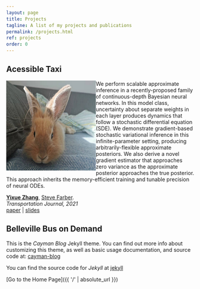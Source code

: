 ```yaml
---
layout: page
title: Projects
tagline: A list of my projects and publications
permalink: /projects.html
ref: projects
order: 0
---
```


## Acessible Taxi


<img align="left" width="240" height="240" src="./figures/yuyu.jpg">
We perform scalable approximate inference in a recently-proposed family of continuous-depth Bayesian neural networks. In this model class, uncertainty about separate weights in each layer produces dynamics that follow a stochastic differential equation (SDE). We demonstrate gradient-based stochastic variational inference in this infinite-parameter setting, producing arbitrarily-flexible approximate posteriors. We also derive a novel gradient estimator that approaches zero variance as the approximate posterior approaches the true posterior. This approach inherits the memory-efficient training and tunable precision of neural ODEs.

[**Yixue Zhang**](https://github.com/jekyll/jekyll),  [Steve Farber](https://github.com/jekyll/jekyll).\
_Transportation Journal, 2021_\
[paper](https://github.com/jekyll/jekyll) | [slides](https://github.com/jekyll/jekyll)

## Belleville Bus on Demand 

This is the _Cayman Blog_ Jekyll theme. You can find out more info about customizing this theme, as well as basic usage documentation, and source code at: [cayman-blog](https://github.com/lorepirri/cayman-blog)

You can find the source code for _Jekyll_ at [jekyll](https://github.com/jekyll/jekyll)


[Go to the Home Page]({{ '/' | absolute_url }})
